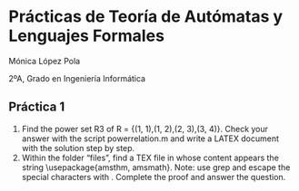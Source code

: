 # Prácticas de Teoría de Autómatas y Lenguajes Formales
Mónica López Pola

2ºA, Grado en Ingeniería Informática

## Práctica 1
1. Find the power set R3
of R = {(1, 1),(1, 2),(2, 3),(3, 4)}. Check your answer with the script powerrelation.m and write a LATEX document with the
solution step by step.
2. Within the folder “files”, find a TEX file in whose content appears the string
\usepackage{amsthm, amsmath}. Note: use grep and escape the special
characters with \. Complete the proof and answer the question.
